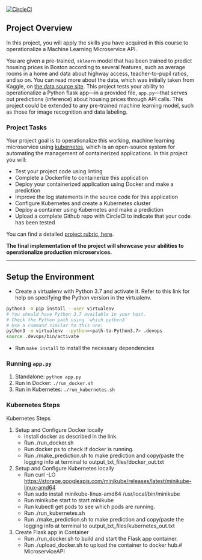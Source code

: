 [![CircleCI](https://dl.circleci.com/status-badge/img/gh/jankes11/microserviceFinal/tree/main.svg?style=svg)](https://dl.circleci.com/status-badge/redirect/gh/jankes11/microserviceFinal/tree/main)

## Project Overview

In this project, you will apply the skills you have acquired in this course to operationalize a Machine Learning Microservice API. 

You are given a pre-trained, `sklearn` model that has been trained to predict housing prices in Boston according to several features, such as average rooms in a home and data about highway access, teacher-to-pupil ratios, and so on. You can read more about the data, which was initially taken from Kaggle, on [the data source site](https://www.kaggle.com/c/boston-housing). This project tests your ability to operationalize a Python flask app—in a provided file, `app.py`—that serves out predictions (inference) about housing prices through API calls. This project could be extended to any pre-trained machine learning model, such as those for image recognition and data labeling.

### Project Tasks

Your project goal is to operationalize this working, machine learning microservice using [kubernetes](https://kubernetes.io/), which is an open-source system for automating the management of containerized applications. In this project you will:
* Test your project code using linting
* Complete a Dockerfile to containerize this application
* Deploy your containerized application using Docker and make a prediction
* Improve the log statements in the source code for this application
* Configure Kubernetes and create a Kubernetes cluster
* Deploy a container using Kubernetes and make a prediction
* Upload a complete Github repo with CircleCI to indicate that your code has been tested

You can find a detailed [project rubric, here](https://review.udacity.com/#!/rubrics/2576/view).

**The final implementation of the project will showcase your abilities to operationalize production microservices.**

---

## Setup the Environment

* Create a virtualenv with Python 3.7 and activate it. Refer to this link for help on specifying the Python version in the virtualenv. 
```bash
python3 -m pip install --user virtualenv
# You should have Python 3.7 available in your host. 
# Check the Python path using `which python3`
# Use a command similar to this one:
python3 -m virtualenv --python=<path-to-Python3.7> .devops
source .devops/bin/activate
```
* Run `make install` to install the necessary dependencies

### Running `app.py`

1. Standalone:  `python app.py`
2. Run in Docker:  `./run_docker.sh`
3. Run in Kubernetes:  `./run_kubernetes.sh`

### Kubernetes Steps

Kubernetes Steps
1. Setup and Configure Docker locally
	* install docker as described in the link.
	* Run ./run_docker.sh
	* Run docker ps to check if docker is running.
	* Run ./make_prediction.sh to make prediction and copy/paste the logging info at terminal to output_txt_files/docker_out.txt
2. Setup and Configure Kubernetes locally
	* Run curl -LO https://storage.googleapis.com/minikube/releases/latest/minikube-linux-amd64
	* Run sudo install minikube-linux-amd64 /usr/local/bin/minikube	
	* Run minikube start to start minikube
	* Run kubectl get pods to see which pods are running.
	* Run ./run_kubernetes.sh
	* Run ./make_prediction.sh to make prediction and copy/paste the logging info at terminal to output_txt_files/kubernetes_out.txt
3. Create Flask app in Container
	* Run ./run_docker.sh to build and start the Flask app container.
	* Run ./upload_docker.sh to upload the container to docker hub.# MicroserviceAPI
